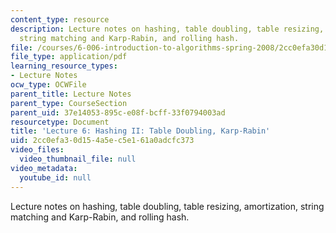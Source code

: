 ```yaml
---
content_type: resource
description: Lecture notes on hashing, table doubling, table resizing, amortization,
  string matching and Karp-Rabin, and rolling hash.
file: /courses/6-006-introduction-to-algorithms-spring-2008/2cc0efa30d154a5ec5e161a0adcfc373_lec6.pdf
file_type: application/pdf
learning_resource_types:
- Lecture Notes
ocw_type: OCWFile
parent_title: Lecture Notes
parent_type: CourseSection
parent_uid: 37e14053-895c-e08f-bcff-33f0794003ad
resourcetype: Document
title: 'Lecture 6: Hashing II: Table Doubling, Karp-Rabin'
uid: 2cc0efa3-0d15-4a5e-c5e1-61a0adcfc373
video_files:
  video_thumbnail_file: null
video_metadata:
  youtube_id: null
---
```

Lecture notes on hashing, table doubling, table resizing, amortization, string matching and Karp-Rabin, and rolling hash.


